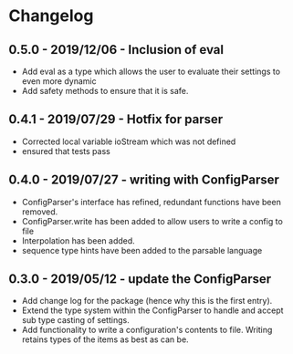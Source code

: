 # Changelog

## 0.5.0 - 2019/12/06 - Inclusion of eval

- Add eval as a type which allows the user to evaluate their settings to even more dynamic
- Add safety methods to ensure that it is safe.

## 0.4.1 - 2019/07/29 - Hotfix for parser

- Corrected local variable ioStream which was not defined
- ensured that tests pass

## 0.4.0 - 2019/07/27 - writing with ConfigParser

- ConfigParser's interface has refined, redundant functions have been removed.
- ConfigParser.write has been added to allow users to write a config to file
- Interpolation has been added.
- sequence type hints have been added to the parsable language

## 0.3.0 - 2019/05/12 - update the ConfigParser

- Add change log for the package (hence why this is the first entry).
- Extend the type system within the ConfigParser to handle and accept sub type casting of settings.
- Add functionality to write a configuration's contents to file. Writing retains types of the items as best as can be.

